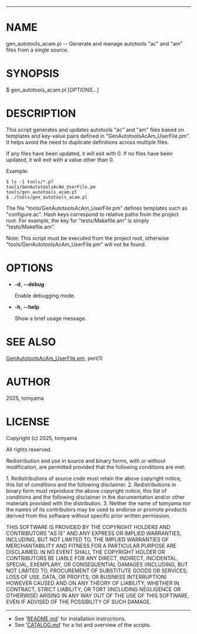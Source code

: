<!--- This file is auto-generated by `make catalog`. Do not edit manually. -->

* * *
# NAME

gen\_autotools\_acam.pl -- Generate and manage autotools "ac" and "am" files from a single source.

# SYNOPSIS

$ gen\_autotools\_acam.pl \[_OPTIONS..._\]

# DESCRIPTION

This script generates and updates autotools "ac" and "am" files
based on templates and key-value pairs defined in "GenAutotoolsAcAm\_UserFile.pm".
It helps avoid the need to duplicate definitions across multiple files.

If any files have been updated, it will exit with 0.
If no files have been updated, it will exit with a value other than 0.

Example:

    $ ls -1 tools/*.p?
    tools/GenAutotoolsAcAm_UserFile.pm
    tools/gen_autotools_acam.pl
    $ ./tools/gen_autotools_acam.pl

The file "tools/GenAutotoolsAcAm\_UserFile.pm" defines templates such as "configure.ac".
Hash keys correspond to relative paths from the project root.
For example, the key for "tests/Makefile.am" is simply "tests/Makefile.am".

Note: This script must be executed from the project root,
otherwise "tools/GenAutotoolsAcAm\_UserFile.pm" will not be found.

# OPTIONS

- **-d**, **--debug**

    Enable debugging mode.

- **-h**, **--help**

    Show a brief usage message.

# SEE ALSO

[GenAutotoolsAcAm\_UserFile.pm](https://metacpan.org/pod/GenAutotoolsAcAm_UserFile.pm), perl(1)

# AUTHOR

2025, tomyama

# LICENSE

Copyright (c) 2025, tomyama

All rights reserved.

Redistribution and use in source and binary forms, with or without
modification, are permitted provided that the following conditions are met:

1\. Redistributions of source code must retain the above copyright notice,
   this list of conditions and the following disclaimer.
2\. Redistributions in binary form must reproduce the above copyright notice,
   this list of conditions and the following disclaimer in the documentation
   and/or other materials provided with the distribution.
3\. Neither the name of tomyama nor the names of its contributors
   may be used to endorse or promote products derived from this software
   without specific prior written permission.

THIS SOFTWARE IS PROVIDED BY THE COPYRIGHT HOLDERS AND CONTRIBUTORS "AS IS"
AND ANY EXPRESS OR IMPLIED WARRANTIES, INCLUDING, BUT NOT LIMITED TO, THE
IMPLIED WARRANTIES OF MERCHANTABILITY AND FITNESS FOR A PARTICULAR PURPOSE ARE
DISCLAIMED. IN NO EVENT SHALL THE COPYRIGHT HOLDER OR CONTRIBUTORS BE LIABLE
FOR ANY DIRECT, INDIRECT, INCIDENTAL, SPECIAL, EXEMPLARY, OR CONSEQUENTIAL
DAMAGES (INCLUDING, BUT NOT LIMITED TO, PROCUREMENT OF SUBSTITUTE GOODS OR
SERVICES; LOSS OF USE, DATA, OR PROFITS; OR BUSINESS INTERRUPTION) HOWEVER
CAUSED AND ON ANY THEORY OF LIABILITY, WHETHER IN CONTRACT, STRICT LIABILITY,
OR TORT (INCLUDING NEGLIGENCE OR OTHERWISE) ARISING IN ANY WAY OUT OF THE USE
OF THIS SOFTWARE, EVEN IF ADVISED OF THE POSSIBILITY OF SUCH DAMAGE.

* * *
- See '[README.md](../README.md)' for installation instructions.
- See '[CATALOG.md](CATALOG.md)' for a list and overview of the scripts.
